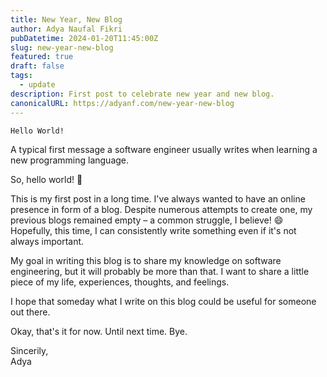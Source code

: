 ```yaml
---
title: New Year, New Blog
author: Adya Naufal Fikri
pubDatetime: 2024-01-20T11:45:00Z
slug: new-year-new-blog
featured: true
draft: false
tags:
  - update
description: First post to celebrate new year and new blog.
canonicalURL: https://adyanf.com/new-year-new-blog
---
```


```
Hello World!
```

A typical first message a software engineer usually writes when learning a new programming language.

So, hello world! 🤣

This is my first post in a long time. I've always wanted to have an online presence in form of a blog.
Despite numerous attempts to create one, my previous blogs remained empty – a common struggle, I believe! 😄
Hopefully, this time, I can consistently write something even if it's not always important.

My goal in writing this blog is to share my knowledge on software engineering, but it will probably be more than that.
I want to share a little piece of my life, experiences, thoughts, and feelings.

I hope that someday what I write on this blog could be useful for someone out there.

Okay, that's it for now. Until next time. Bye.

Sincerily,\
Adya
